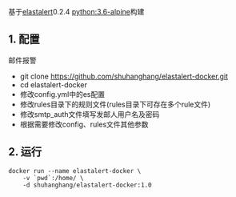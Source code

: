 基于[elastalert](https://github.com/Yelp/elastalert)0.2.4 [python:3.6-alpine](https://hub.docker.com/_/python)构建
## 1. 配置
邮件报警
+ git clone https://github.com/shuhanghang/elastalert-docker.git
+ cd elastalert-docker
+ 修改config.yml中的es配置
+ 修改rules目录下的规则文件(rules目录下可存在多个rule文件)
+ 修改smtp_auth文件填写发邮人用户名及密码
+ 根据需要修改config、rules文件其他参数
## 2. 运行
```shell
docker run --name elastalert-docker \
    -v `pwd`:/home/ \
    -d shuhanghang/elastalert-docker:1.0
```
